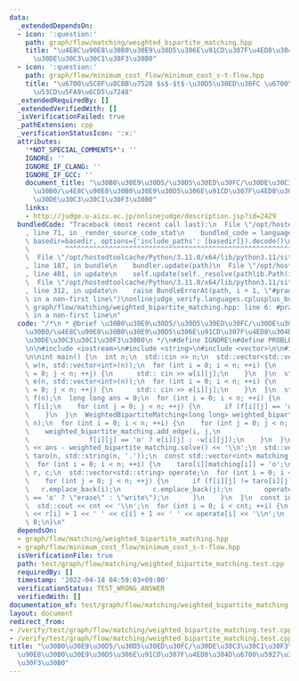 ```yaml
---
data:
  _extendedDependsOn:
  - icon: ':question:'
    path: graph/flow/matching/weighted_bipartite_matching.hpp
    title: "\u4E8C\u90E8\u30B0\u30E9\u30D5\u306E\u91CD\u307F\u4ED8\u304D\u6700\u5927\
      \u30DE\u30C3\u30C1\u30F3\u30B0"
  - icon: ':question:'
    path: graph/flow/minimum_cost_flow/minimum_cost_s-t-flow.hpp
    title: "\u6700\u5C0F\u8CBB\u7528 $s$-$t$-\u30D5\u30ED\u30FC \u6700\u77ED\u8DEF\
      \u53CD\u5FA9\u6CD5\u7248"
  _extendedRequiredBy: []
  _extendedVerifiedWith: []
  _isVerificationFailed: true
  _pathExtension: cpp
  _verificationStatusIcon: ':x:'
  attributes:
    '*NOT_SPECIAL_COMMENTS*': ''
    IGNORE: ''
    IGNORE_IF_CLANG: ''
    IGNORE_IF_GCC: ''
    document_title: "\u30B0\u30E9\u30D5/\u30D5\u30ED\u30FC/\u30DE\u30C3\u30C1\u30F3\
      \u30B0/\u4E8C\u90E8\u30B0\u30E9\u30D5\u306E\u91CD\u307F\u4ED8\u304D\u6700\u5927\
      \u30DE\u30C3\u30C1\u30F3\u30B0"
    links:
    - http://judge.u-aizu.ac.jp/onlinejudge/description.jsp?id=2429
  bundledCode: "Traceback (most recent call last):\n  File \"/opt/hostedtoolcache/Python/3.11.0/x64/lib/python3.11/site-packages/onlinejudge_verify/documentation/build.py\"\
    , line 71, in _render_source_code_stat\n    bundled_code = language.bundle(stat.path,\
    \ basedir=basedir, options={'include_paths': [basedir]}).decode()\n          \
    \         ^^^^^^^^^^^^^^^^^^^^^^^^^^^^^^^^^^^^^^^^^^^^^^^^^^^^^^^^^^^^^^^^^^^^^^^^^^^^^^^^^\n\
    \  File \"/opt/hostedtoolcache/Python/3.11.0/x64/lib/python3.11/site-packages/onlinejudge_verify/languages/cplusplus.py\"\
    , line 187, in bundle\n    bundler.update(path)\n  File \"/opt/hostedtoolcache/Python/3.11.0/x64/lib/python3.11/site-packages/onlinejudge_verify/languages/cplusplus_bundle.py\"\
    , line 401, in update\n    self.update(self._resolve(pathlib.Path(included), included_from=path))\n\
    \  File \"/opt/hostedtoolcache/Python/3.11.0/x64/lib/python3.11/site-packages/onlinejudge_verify/languages/cplusplus_bundle.py\"\
    , line 312, in update\n    raise BundleErrorAt(path, i + 1, \"#pragma once found\
    \ in a non-first line\")\nonlinejudge_verify.languages.cplusplus_bundle.BundleErrorAt:\
    \ graph/flow/matching/weighted_bipartite_matching.hpp: line 6: #pragma once found\
    \ in a non-first line\n"
  code: "/*\n * @brief \u30B0\u30E9\u30D5/\u30D5\u30ED\u30FC/\u30DE\u30C3\u30C1\u30F3\
    \u30B0/\u4E8C\u90E8\u30B0\u30E9\u30D5\u306E\u91CD\u307F\u4ED8\u304D\u6700\u5927\
    \u30DE\u30C3\u30C1\u30F3\u30B0\n */\n#define IGNORE\n#define PROBLEM \"http://judge.u-aizu.ac.jp/onlinejudge/description.jsp?id=2429\"\
    \n\n#include <iostream>\n#include <string>\n#include <vector>\n\n#include \"../../../../graph/flow/matching/weighted_bipartite_matching.hpp\"\
    \n\nint main() {\n  int n;\n  std::cin >> n;\n  std::vector<std::vector<int>>\
    \ w(n, std::vector<int>(n));\n  for (int i = 0; i < n; ++i) {\n    for (int j\
    \ = 0; j < n; ++j) {\n      std:: cin >> w[i][j];\n    }\n  }\n  std::vector<std::vector<int>>\
    \ e(n, std::vector<int>(n));\n  for (int i = 0; i < n; ++i) {\n    for (int j\
    \ = 0; j < n; ++j) {\n      std:: cin >> e[i][j];\n    }\n  }\n  std::vector<std::string>\
    \ f(n);\n  long long ans = 0;\n  for (int i = 0; i < n; ++i) {\n    std::cin >>\
    \ f[i];\n    for (int j = 0; j < n; ++j) {\n      if (f[i][j] == 'o') ans += e[i][j];\n\
    \    }\n  }\n  WeightedBipartiteMatching<long long> weighted_bipartite_matching(n,\
    \ n);\n  for (int i = 0; i < n; ++i) {\n    for (int j = 0; j < n; ++j) {\n  \
    \    weighted_bipartite_matching.add_edge(i, j,\n                            \
    \               f[i][j] == 'o' ? e[i][j] : -w[i][j]);\n    }\n  }\n  std::cout\
    \ << ans - weighted_bipartite_matching.solve() << '\\n';\n  std::vector<std::string>\
    \ taro(n, std::string(n, '.'));\n  const std::vector<int> matching = weighted_bipartite_matching.matching();\n\
    \  for (int i = 0; i < n; ++i) {\n    taro[i][matching[i]] = 'o';\n  }\n  std::vector<int>\
    \ r, c;\n  std::vector<std::string> operate;\n  for (int i = 0; i < n; ++i) {\n\
    \    for (int j = 0; j < n; ++j) {\n      if (f[i][j] != taro[i][j]) {\n     \
    \   r.emplace_back(i);\n        c.emplace_back(j);\n        operate.emplace_back(f[i][j]\
    \ == 'o' ? \"erase\" : \"write\");\n      }\n    }\n  }\n  const int cnt = r.size();\n\
    \  std::cout << cnt << '\\n';\n  for (int i = 0; i < cnt; ++i) {\n    std::cout\
    \ << r[i] + 1 << ' ' << c[i] + 1 << ' ' << operate[i] << '\\n';\n  }\n  return\
    \ 0;\n}\n"
  dependsOn:
  - graph/flow/matching/weighted_bipartite_matching.hpp
  - graph/flow/minimum_cost_flow/minimum_cost_s-t-flow.hpp
  isVerificationFile: true
  path: test/graph/flow/matching/weighted_bipartite_matching.test.cpp
  requiredBy: []
  timestamp: '2022-04-18 04:59:03+09:00'
  verificationStatus: TEST_WRONG_ANSWER
  verifiedWith: []
documentation_of: test/graph/flow/matching/weighted_bipartite_matching.test.cpp
layout: document
redirect_from:
- /verify/test/graph/flow/matching/weighted_bipartite_matching.test.cpp
- /verify/test/graph/flow/matching/weighted_bipartite_matching.test.cpp.html
title: "\u30B0\u30E9\u30D5/\u30D5\u30ED\u30FC/\u30DE\u30C3\u30C1\u30F3\u30B0/\u4E8C\
  \u90E8\u30B0\u30E9\u30D5\u306E\u91CD\u307F\u4ED8\u304D\u6700\u5927\u30DE\u30C3\u30C1\
  \u30F3\u30B0"
---
```

